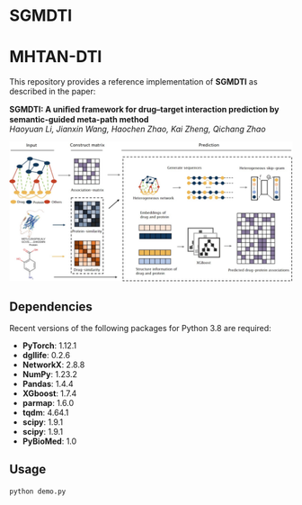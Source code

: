 # SGMDTI

# MHTAN-DTI

This repository provides a reference implementation of **SGMDTI** as described in the paper:

**SGMDTI: A uniﬁed framework for drug–target interaction prediction by semantic-guided meta-path method**  
*Haoyuan Li, Jianxin Wang, Haochen Zhao, Kai Zheng, Qichang Zhao*

![Image Alt Text](SGMDTI-master/Figure/flowchart.jpg)

## Dependencies

Recent versions of the following packages for Python 3.8 are required:

- **PyTorch**: 1.12.1
- **dgllife**: 0.2.6
- **NetworkX**: 2.8.8
- **NumPy**: 1.23.2
- **Pandas**: 1.4.4
- **XGboost**: 1.7.4
- **parmap**: 1.6.0
- **tqdm**: 4.64.1
- **scipy**: 1.9.1
- **scipy**: 1.9.1
- **PyBioMed**: 1.0

## Usage

```bash
python demo.py

